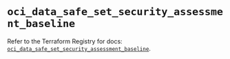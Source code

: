 # `oci_data_safe_set_security_assessment_baseline`

Refer to the Terraform Registry for docs: [`oci_data_safe_set_security_assessment_baseline`](https://registry.terraform.io/providers/hashicorp/oci/7.19.0/docs/resources/data_safe_set_security_assessment_baseline).
